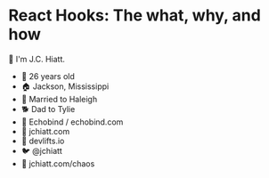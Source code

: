 # React Hooks: The what, why, and how

👋 I'm J.C. Hiatt.

- 🎂 26 years old
- 🏠 Jackson, Mississippi
- 💏 Married to Haleigh
- 🐕 Dad to Tylie
- 🏢 Echobind / echobind.com
- 🔗 jchiatt.com
- 💪 devlifts.io
- 🐦 @jchiatt
- 🐒 jchiatt.com/chaos
